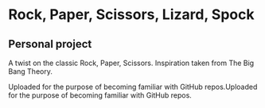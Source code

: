 # Rock, Paper, Scissors, Lizard, Spock

## Personal project
A twist on the classic Rock, Paper, Scissors. Inspiration taken from The Big Bang Theory. 

Uploaded for the purpose of becoming familiar with GitHub repos.Uploaded for the purpose of becoming familiar with GitHub repos.
